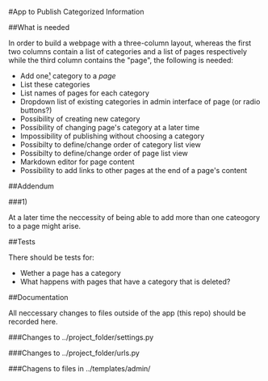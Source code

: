 #App to Publish Categorized Information

##What is needed

In order to build a webpage with a three-column layout, whereas the first two columns contain a list of categories and a list of pages respectively while the third column contains the "page", the following is needed:

* Add one[&sup1;](#one) category to a _page_
* List these categories
* List names of pages for each category
* Dropdown list of existing categories in admin interface of page (or radio buttons?)
* Possibility of creating new category
* Possibility of changing page's category at a later time
* Impossibility of publishing without choosing a category
* Possibilty to define/change order of category list view
* Possibilty to define/change order of page list view
* Markdown editor for page content
* Possibility to add links to other pages at the end of a page's content




##Addendum

###<a name="one"></a>1)

At a later time the neccessity of being able to add more than one cateogory to a page might arise.

##Tests

There should be tests for:

* Wether a page has a category
* What happens with pages that have a category that is deleted?

##Documentation

All neccessary changes to files outside of the app (this repo) should be recorded here.

###Changes to ../project_folder/settings.py

###Changes to ../project_folder/urls.py

###Chagens to files in ../templates/admin/

